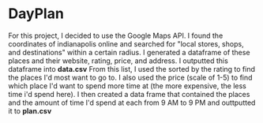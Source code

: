 # DayPlan

For this project, I decided to use the Google Maps API. 
I found the coordinates of indianapolis online and searched for "local stores, shops, and destinations" within a certain radius. 
I generated a dataframe of these places and their website, rating, price, and address.
I outputted this dataframe into **data.csv**
From this list, I used the sorted by the rating to find the places I'd most want to go to.
I also used the price (scale of 1-5) to find which place I'd want to spend more time at (the more expensive, the less time i'd spend here).
I then created a data frame that contained the places and the amount of time I'd spend at each from 9 AM to 9 PM and outtputted it to **plan.csv**
